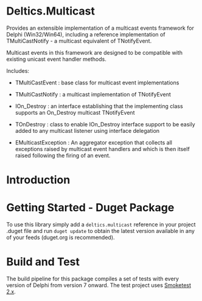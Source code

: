 # Deltics.Multicast

Provides an extensible implementation of a multicast events framework for
 Delphi (Win32/Win64), including a reference implementation of TMultiCastNotify -
 a multicast equivalent of TNotifyEvent.

Multicast events in this framework are designed to be compatible with existing
 unicast event handler methods.

Includes:

  - TMultiCastEvent     : base class for multicast event implementations

  - TMultiCastNotify    : a multicast implementation of TNotifyEvent

  - IOn_Destroy         : an interface establishing that the implementing
                           class supports an On_Destroy multicast TNotifyEvent

  - TOnDestroy          : class to enable IOn_Destroy interface support to be
                           easily added to any multicast listener using interface
                           delegation

  - EMulticastException : An aggregator exception that collects all exceptions
                           raised by multicast event handlers and which is then
                           itself raised following the firing of an event.


# Introduction

# Getting Started - Duget Package

To use this library simply add a `deltics.multicast` reference in your project .duget file and run `duget update` to obtain the latest version available in any of your feeds (duget.org is recommended).

# Build and Test

The build pipeline for this package compiles a set of tests with every version of Delphi from version 7 onward.  The test project uses [Smoketest 2.x](https://github.com/deltics/deltics.smoketest).